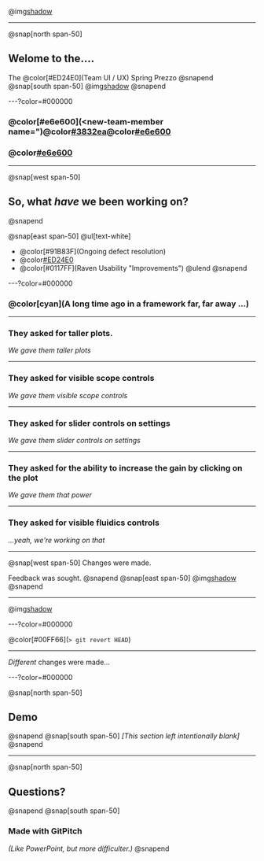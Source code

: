 @img[shadow](assets/img/bcast.jpeg)

---
@snap[north span-50]
## Welome to the....
The @color[#ED24E0](Team UI / UX)
Spring Prezzo
@snapend
@snap[south span-50]
@img[shadow](assets/img/200.gif)
@snapend

---?color=#000000
### @color[#e6e600](&lt;new-team-member name=")@color[#3832ea](Lorraine)@color[#e6e600]("&gt;)
### @color[#e6e600](&lt;/new-team-member&gt;)

---
@snap[west span-50]
## So, what _have_ we been working on?
@snapend

@snap[east span-50]
@ul[text-white]
- @color[#91B83F](Ongoing defect resolution)
- @color[#ED24E0](Localisation)
- @color[#0117FF](Raven Usability "Improvements")
@ulend
@snapend

---?color=#000000

### @color[cyan](**A long time ago in a framework far, far away ...**)

---

### They asked for taller plots.
_We gave them taller plots_

---

### They asked for visible scope controls
_We gave them visible scope controls_

---

### They asked for slider controls on settings
_We gave them slider controls on settings_

---

### They asked for the ability to increase the gain by clicking on the plot
_We gave them that power_

---

### They asked for visible fluidics controls
_...yeah, we're working on that_

---

@snap[west span-50]
Changes were made.

Feedback was sought.
@snapend
@snap[east span-50]
@img[shadow](assets/img/wolf-580.jpg)
@snapend

---

@img[shadow](assets/img/laughing.jpg)

---?color=#000000

@color[#00FF66](`> git revert HEAD`)

---

*Different* changes were made...


---?color=#000000

@snap[north span-50]
## Demo
@snapend
@snap[south span-50]
_[This section left intentionally blank]_
@snapend

---

@snap[north span-50]
## Questions?
@snapend
@snap[south span-50]
### Made with GitPitch
*(Like PowerPoint, but more difficulter.)*
@snapend
